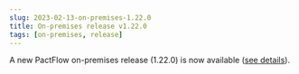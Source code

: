 ```yaml
---
slug: 2023-02-13-on-premises-1.22.0
title: On-premises release v1.22.0
tags: [on-premises, release]
---
```


A new PactFlow on-premises release (1.22.0) is now available ([see details](/docs/on-premises/releases/1.22.0)).
